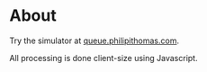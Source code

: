 # About

Try the simulator at [queue.philipithomas.com](http://queue.philipithomas.com). 

All processing is done client-size using Javascript. 